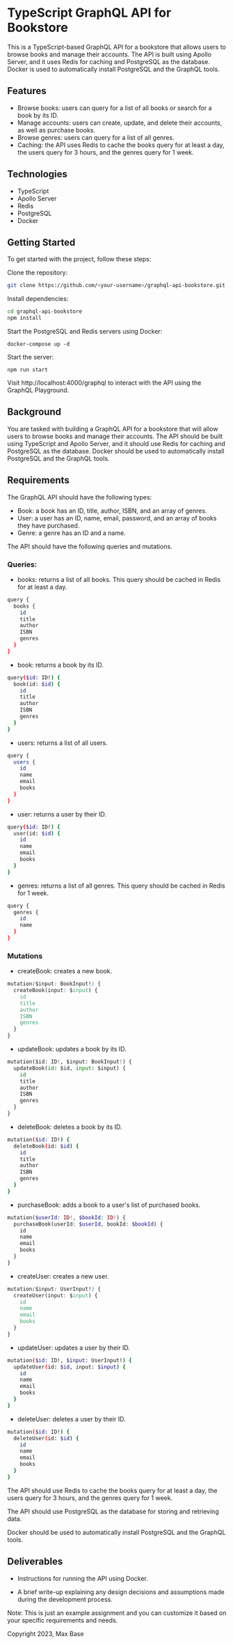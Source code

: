 # TypeScript GraphQL API for Bookstore

This is a TypeScript-based GraphQL API for a bookstore that allows users to browse books and manage their accounts. The API is built using Apollo Server, and it uses Redis for caching and PostgreSQL as the database. Docker is used to automatically install PostgreSQL and the GraphQL tools.

## Features

- Browse books: users can query for a list of all books or search for a book by its ID.
- Manage accounts: users can create, update, and delete their accounts, as well as purchase books.
- Browse genres: users can query for a list of all genres.
- Caching: the API uses Redis to cache the books query for at least a day, the users query for 3 hours, and the genres query for 1 week.

## Technologies

- TypeScript
- Apollo Server
- Redis
- PostgreSQL
- Docker

## Getting Started

To get started with the project, follow these steps:

Clone the repository:

```bash
git clone https://github.com/<your-username>/graphql-api-bookstore.git
```

Install dependencies:
```bash
cd graphql-api-bookstore
npm install
```

Start the PostgreSQL and Redis servers using Docker:
```code
docker-compose up -d
```

Start the server:
```arduino
npm run start
```

Visit http://localhost:4000/graphql to interact with the API using the GraphQL Playground.

## Background

You are tasked with building a GraphQL API for a bookstore that will allow users to browse books and manage their accounts. The API should be built using TypeScript and Apollo Server, and it should use Redis for caching and PostgreSQL as the database. Docker should be used to automatically install PostgreSQL and the GraphQL tools.

## Requirements

The GraphQL API should have the following types:
- Book: a book has an ID, title, author, ISBN, and an array of genres.
- User: a user has an ID, name, email, password, and an array of books they have purchased.
- Genre: a genre has an ID and a name.


The API should have the following queries and mutations.

### Queries:

- books: returns a list of all books. This query should be cached in Redis for at least a day.
```bash
query {
  books {
    id
    title
    author
    ISBN
    genres
  }
}
```

- book: returns a book by its ID.
```bash
query($id: ID!) {
  book(id: $id) {
    id
    title
    author
    ISBN
    genres
  }
}
```

- users: returns a list of all users.
```bash
query {
  users {
    id
    name
    email
    books
  }
}
```

- user: returns a user by their ID.
```bash
query($id: ID!) {
  user(id: $id) {
    id
    name
    email
    books
  }
}
```

- genres: returns a list of all genres. This query should be cached in Redis for 1 week.
```bash
query {
  genres {
    id
    name
  }
}
```

### Mutations

- createBook: creates a new book.
```css
mutation($input: BookInput!) {
  createBook(input: $input) {
    id
    title
    author
    ISBN
    genres
  }
}
```

- updateBook: updates a book by its ID.

```python
mutation($id: ID!, $input: BookInput!) {
  updateBook(id: $id, input: $input) {
    id
    title
    author
    ISBN
    genres
  }
}
```

- deleteBook: deletes a book by its ID.

```bash
mutation($id: ID!) {
  deleteBook(id: $id) {
    id
    title
    author
    ISBN
    genres
  }
}
```

- purchaseBook: adds a book to a user's list of purchased books.

```php
mutation($userId: ID!, $bookId: ID!) {
  purchaseBook(userId: $userId, bookId: $bookId) {
    id
    name
    email
    books
  }
}
```

- createUser: creates a new user.
```css
mutation($input: UserInput!) {
  createUser(input: $input) {
    id
    name
    email
    books
  }
}
```

- updateUser: updates a user by their ID.

```bash
mutation($id: ID!, $input: UserInput!) {
  updateUser(id: $id, input: $input) {
    id
    name
    email
    books
  }
}
```

- deleteUser: deletes a user by their ID.

```bash
mutation($id: ID!) {
  deleteUser(id: $id) {
    id
    name
    email
    books
  }
}
```

The API should use Redis to cache the books query for at least a day, the users query for 3 hours, and the genres query for 1 week.

The API should use PostgreSQL as the database for storing and retrieving data.

Docker should be used to automatically install PostgreSQL and the GraphQL tools.

## Deliverables

- Instructions for running the API using Docker.

- A brief write-up explaining any design decisions and assumptions made during the development process.

Note: This is just an example assignment and you can customize it based on your specific requirements and needs.

Copyright 2023, Max Base
